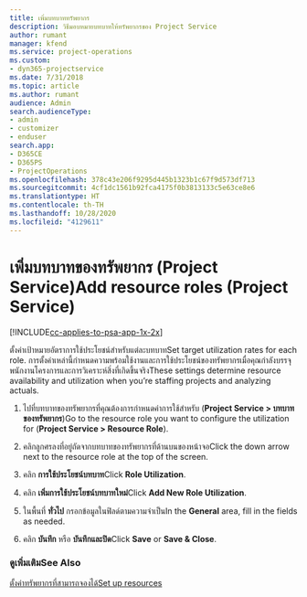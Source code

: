```yaml
---
title: เพิ่มบทบาททรัพยากร
description: วิธีมอบหมายบทบาทให้ทรัพยากรของ Project Service
author: rumant
manager: kfend
ms.service: project-operations
ms.custom:
- dyn365-projectservice
ms.date: 7/31/2018
ms.topic: article
ms.author: rumant
audience: Admin
search.audienceType:
- admin
- customizer
- enduser
search.app:
- D365CE
- D365PS
- ProjectOperations
ms.openlocfilehash: 378c43e206f9295d445b1323b1c67f9d573df713
ms.sourcegitcommit: 4cf1dc1561b92fca4175f0b3813133c5e63ce8e6
ms.translationtype: HT
ms.contentlocale: th-TH
ms.lasthandoff: 10/28/2020
ms.locfileid: "4129611"
---
```

# <a name="add-resource-roles-project-service"></a><span data-ttu-id="51ad7-103">เพิ่มบทบาทของทรัพยากร (Project Service)</span><span class="sxs-lookup"><span data-stu-id="51ad7-103">Add resource roles (Project Service)</span></span>

[!INCLUDE[cc-applies-to-psa-app-1x-2x](../includes/cc-applies-to-psa-app-1x-2x.md)]

<span data-ttu-id="51ad7-104">ตั้งค่าเป้าหมายอัตราการใช้ประโยชน์สำหรับแต่ละบทบาท</span><span class="sxs-lookup"><span data-stu-id="51ad7-104">Set target utilization rates for each role.</span></span> <span data-ttu-id="51ad7-105">การตั้งค่าเหล่านี้กำหนดความพร้อมใช้งานและการใช้ประโยชน์ของทรัพยากรเมื่อคุณกำลังบรรจุพนักงานโครงการและการวิเคราะห์สิ่งที่เกิดขึ้นจริง</span><span class="sxs-lookup"><span data-stu-id="51ad7-105">These settings determine resource availability and utilization when you’re staffing projects and analyzing actuals.</span></span>  
  
1.  <span data-ttu-id="51ad7-106">ไปที่บทบาทของทรัพยากรที่คุณต้องการกำหนดค่าการใช้สำหรับ (**Project Service > บทบาทของทรัพยากร**)</span><span class="sxs-lookup"><span data-stu-id="51ad7-106">Go to the resource role you want to configure the utilization for (**Project Service > Resource Role**).</span></span>  
  
2.  <span data-ttu-id="51ad7-107">คลิกลูกศรลงที่อยู่ถัดจากบทบาทของทรัพยากรที่ด้านบนของหน้าจอ</span><span class="sxs-lookup"><span data-stu-id="51ad7-107">Click the down arrow next to the resource role at the top of the screen.</span></span>  
  
3.  <span data-ttu-id="51ad7-108">คลิก **การใช้ประโยชน์บทบาท**</span><span class="sxs-lookup"><span data-stu-id="51ad7-108">Click **Role Utilization**.</span></span>  
  
4.  <span data-ttu-id="51ad7-109">คลิก **เพิ่มการใช้ประโยชน์บทบาทใหม่**</span><span class="sxs-lookup"><span data-stu-id="51ad7-109">Click **Add New Role Utilization**.</span></span>  
  
5.  <span data-ttu-id="51ad7-110">ในพื้นที่ **ทั่วไป** กรอกข้อมูลในฟิลด์ตามความจำเป็น</span><span class="sxs-lookup"><span data-stu-id="51ad7-110">In the **General** area, fill in the fields as needed.</span></span>  
  
6.  <span data-ttu-id="51ad7-111">คลิก **บันทึก** หรือ **บันทึกและปิด**</span><span class="sxs-lookup"><span data-stu-id="51ad7-111">Click **Save** or **Save & Close**.</span></span>  
  
### <a name="see-also"></a><span data-ttu-id="51ad7-112">ดูเพิ่มเติม</span><span class="sxs-lookup"><span data-stu-id="51ad7-112">See Also</span></span>  
 [<span data-ttu-id="51ad7-113">ตั้งค่าทรัพยากรที่สามารถจองได้</span><span class="sxs-lookup"><span data-stu-id="51ad7-113">Set up resources</span></span>](../psa/set-up-resources.md)
